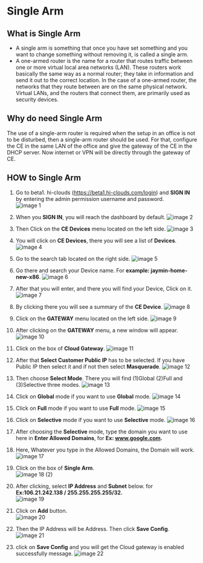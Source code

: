 # Single Arm

## What is Single Arm
- A single arm is something that once you have set something and you want to change something without removing it, is called a single arm.
- A one-armed router is the name for a router that routes traffic between one or more virtual local area networks (LAN). These routers work basically the same way as a normal router; they take in information and send it out to the correct location. In the case of a one-armed router, the networks that they route between are on the same physical network. Virtual LANs, and the routers that connect them, are primarily used as security devices.
## Why do need Single Arm
The use of a single-arm router is required when the setup in an office is not to be disturbed, then a single-arm router should be used. For that, configure the CE in the same LAN of the office and give the gateway of the CE in the DHCP server. Now internet or VPN will be directly through the gateway of CE.

## HOW to Single Arm 
1. Go to beta1. hi-clouds (https://beta1.hi-clouds.com/login) and **SIGN IN** by entering the admin permission username and password.                                                                        
  ![image 1](https://github.com/Nancypatel1103/ComplianceClient/assets/153616269/af942b40-bbb0-4b0a-8476-e5189f989a99)

2. When you **SIGN IN**, you will reach the dashboard by default.
  ![image 2](https://github.com/Nancypatel1103/ComplianceClient/assets/153616269/fd613766-abfb-4710-8f16-bcfe8044766d)

3. Then Click on the **CE Devices** menu located on the left side.
  ![image 3](https://github.com/Nancypatel1103/ComplianceClient/assets/153616269/9a24453b-d501-415f-86a3-19618f2083f5)

4. You will click on **CE Devices**, there you will see a list of **Devices**.
  ![image 4](https://github.com/Nancypatel1103/ComplianceClient/assets/153616269/7a1434c0-f0b3-4b51-91fc-b2173ff92adb)

5. Go to the search tab located on the right side. 
   ![image 5](https://github.com/Nancypatel1103/ComplianceClient/assets/153616269/2642bf66-8873-4baa-b994-cb0cafc85946)

6. Go there and search your Device name. For **example: jaymin-home-new-x86**.
  ![image 6](https://github.com/Nancypatel1103/ComplianceClient/assets/153616269/4de5c123-531c-47d3-9adc-f4d0876a02bf)

7. After that you will enter, and there you will find your Device, Click on it.
  ![image 7](https://github.com/Nancypatel1103/ComplianceClient/assets/153616269/3cbe2c38-5789-4003-8d85-ca903033871b)

8. By clicking there you will see a summary of the **CE Device**.
   ![image 8](https://github.com/Nancypatel1103/ComplianceClient/assets/153616269/7629f387-7389-4f17-b5df-5c2c75fa2abe)

9. Click on the **GATEWAY** menu located on the left side.
    ![image 9](https://github.com/Nancypatel1103/ComplianceClient/assets/153616269/b8988798-361f-43b3-9fba-75b94f4fb34e)

10. After clicking on the **GATEWAY** menu, a new window will appear.
    ![image 10](https://github.com/Nancypatel1103/ComplianceClient/assets/153616269/d1bac712-8674-4cee-8a91-9117456f787d)

11. Click on the box of **Cloud Gateway**.
   ![image 11](https://github.com/Nancypatel1103/ComplianceClient/assets/153616269/9ee4eacf-ee2e-4d90-82eb-5e0283e364fc)

12. After that **Select Customer Public IP** has to be selected. If you have Public IP then select it and if not then select **Masquerade**.
    ![image 12](https://github.com/Nancypatel1103/ComplianceClient/assets/153616269/7908d8b6-0b89-4f34-8ad4-92f609713113)

13. Then choose **Select Mode**. There you will find (1)Global (2)Full and (3)Selective three modes.
   ![image 13](https://github.com/Nancypatel1103/ComplianceClient/assets/153616269/b9359828-3048-4f06-8167-ecb3061f78d9)

14. Click on **Global** mode if you want to use **Global** mode.
    ![image 14](https://github.com/Nancypatel1103/ComplianceClient/assets/153616269/52dd5901-0230-4440-8c26-84f36994bff2)

15. Click on **Full** mode if you want to use **Full** mode.
   ![image 15](https://github.com/Nancypatel1103/ComplianceClient/assets/153616269/df92be3b-65cd-49e0-b034-e20fcae9245d)  

16. Click on **Selective** mode if you want to use **Selective** mode.
   ![image 16](https://github.com/Nancypatel1103/ComplianceClient/assets/153616269/fa8d586c-c01e-4647-b3b5-b49400ca500b)

17. After choosing the **Selective** mode, type the domain you want to use here in **Enter Allowed Domains**, for **Ex: www.google.com.**
18. Here, Whatever you type in the Allowed Domains, the Domain will work.
    ![image 17](https://github.com/Nancypatel1103/ComplianceClient/assets/153616269/02af5dbc-9714-4af7-85fb-1ea2db62073f)  

19. Click on the box of **Single Arm**.  
  ![image 18 (2)](https://github.com/Nancypatel1103/ComplianceClient/assets/153616269/18513fa6-00c7-4687-939e-24635d753a4d)
20. After clicking, select **IP Address** and **Subnet** below. for **Ex:106.21.242.138 / 255.255.255.255/32.**   
    ![image 19](https://github.com/Nancypatel1103/ComplianceClient/assets/153616269/82294820-3338-4c1f-933a-8ee501796abb)

21. Click on **Add** button.    
   ![image 20](https://github.com/Nancypatel1103/ComplianceClient/assets/153616269/80ea6b2c-7401-4bf1-a092-ad0a3f663994)
22. Then the IP Address will be Address. Then click **Save Config**.   
    ![image 21](https://github.com/Nancypatel1103/ComplianceClient/assets/153616269/0709a0f0-6884-406c-869b-a2e5314a696a)
23. click on **Save Config** and you will get the Cloud gateway is enabled successfully message.
  ![image 22](https://github.com/Nancypatel1103/ComplianceClient/assets/153616269/87dcdcdc-493a-4f24-9dee-93e68f9b0501)
